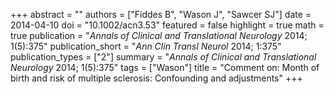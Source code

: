 +++
abstract = ""
authors = ["Fiddes B", "Wason J", "Sawcer SJ"]
date = 2014-04-10
doi = "10.1002/acn3.53"
featured = false
highlight = true
math = true
publication = "*Annals of Clinical and Translational Neurology* 2014; 1(5):375"
publication_short = "*Ann Clin Transl Neurol* 2014; 1:375"
publication_types = ["2"]
summary = "*Annals of Clinical and Translational Neurology* 2014; 1(5):375"
tags = ["Wason"]
title = "Comment on: Month of birth and risk of multiple sclerosis: Confounding and adjustments"
+++
